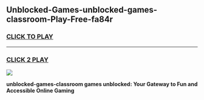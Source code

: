 
## Unblocked-Games-unblocked-games-classroom-Play-Free-fa84r
<h3>
<a href="https://premium76.site?title=unblocked-games-classroom&ref=10A">CLICK TO PLAY</a></h3>
<hr>

<h3>
<a href="https://premium76.site?title=unblocked-games-classroom&ref=10A">CLICK 2 PLAY</a>
  
</h3>

<a href="https://premium76.site?title=unblocked-games-classroom&ref=10A"><img src="https://clearcache.store/games.png"></a>


**unblocked-games-classroom games unblocked: Your Gateway to Fun and Accessible Online Gaming**
